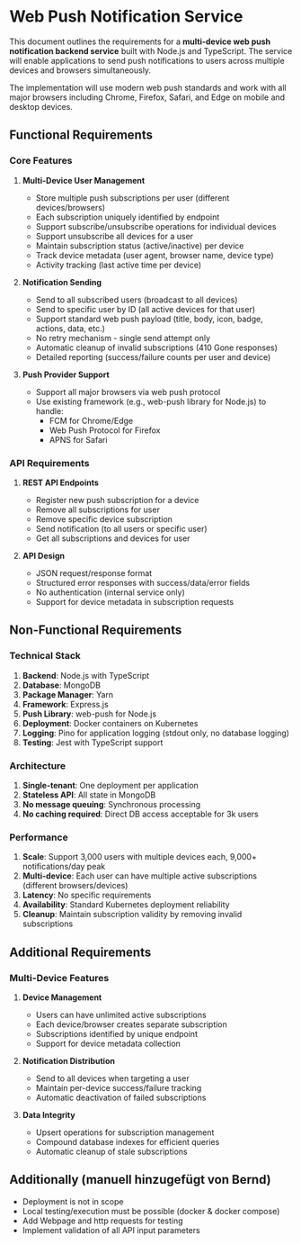 # Web Push Notification Service

This document outlines the requirements for a **multi-device web push notification backend service** built with Node.js and TypeScript. The service will enable applications to send push notifications to users across multiple devices and browsers simultaneously.

The implementation will use modern web push standards and work with all major browsers including Chrome, Firefox, Safari, and Edge on mobile and desktop devices.

## Functional Requirements

### Core Features
1. **Multi-Device User Management**
   - Store multiple push subscriptions per user (different devices/browsers)
   - Each subscription uniquely identified by endpoint
   - Support subscribe/unsubscribe operations for individual devices
   - Support unsubscribe all devices for a user
   - Maintain subscription status (active/inactive) per device
   - Track device metadata (user agent, browser name, device type)
   - Activity tracking (last active time per device)

2. **Notification Sending**
   - Send to all subscribed users (broadcast to all devices)
   - Send to specific user by ID (all active devices for that user)
   - Support standard web push payload (title, body, icon, badge, actions, data, etc.)
   - No retry mechanism - single send attempt only
   - Automatic cleanup of invalid subscriptions (410 Gone responses)
   - Detailed reporting (success/failure counts per user and device)

3. **Push Provider Support**
   - Support all major browsers via web push protocol
   - Use existing framework (e.g., web-push library for Node.js) to handle:
     - FCM for Chrome/Edge
     - Web Push Protocol for Firefox
     - APNS for Safari

### API Requirements
1. **REST API Endpoints**
   - Register new push subscription for a device
   - Remove all subscriptions for user
   - Remove specific device subscription
   - Send notification (to all users or specific user)
   - Get all subscriptions and devices for user

2. **API Design**
   - JSON request/response format
   - Structured error responses with success/data/error fields
   - No authentication (internal service only)
   - Support for device metadata in subscription requests

## Non-Functional Requirements

### Technical Stack
1. **Backend**: Node.js with TypeScript
2. **Database**: MongoDB
3. **Package Manager**: Yarn
4. **Framework**: Express.js
5. **Push Library**: web-push for Node.js
6. **Deployment**: Docker containers on Kubernetes
7. **Logging**: Pino for application logging (stdout only, no database logging)
8. **Testing**: Jest with TypeScript support

### Architecture
1. **Single-tenant**: One deployment per application
2. **Stateless API**: All state in MongoDB
3. **No message queuing**: Synchronous processing
4. **No caching required**: Direct DB access acceptable for 3k users

### Performance
1. **Scale**: Support 3,000 users with multiple devices each, 9,000+ notifications/day peak
2. **Multi-device**: Each user can have multiple active subscriptions (different browsers/devices)
3. **Latency**: No specific requirements
4. **Availability**: Standard Kubernetes deployment reliability
5. **Cleanup**: Maintain subscription validity by removing invalid subscriptions

## Additional Requirements

### Multi-Device Features
1. **Device Management**
   - Users can have unlimited active subscriptions
   - Each device/browser creates separate subscription
   - Subscriptions identified by unique endpoint
   - Support for device metadata collection

2. **Notification Distribution**
   - Send to all devices when targeting a user
   - Maintain per-device success/failure tracking
   - Automatic deactivation of failed subscriptions

3. **Data Integrity**
   - Upsert operations for subscription management
   - Compound database indexes for efficient queries
   - Automatic cleanup of stale subscriptions

## Additionally (manuell hinzugefügt von Bernd)
   - Deployment is not in scope
   - Local testing/execution must be possible (docker & docker compose)
   - Add Webpage and http requests for testing
   - Implement validation of all API input parameters